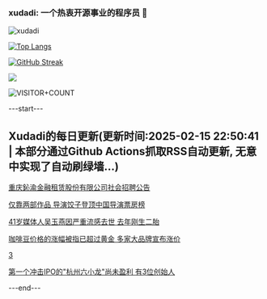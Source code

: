 ### xudadi: 一个热衷开源事业的程序员 👋

![xudadi](https://github-readme-stats-git-masterorgs-github-readme-stats-team.vercel.app/api?username=xudadi)

[![Top Langs](https://github-readme-stats.vercel.app/api/top-langs/?username=xudadi)](https://github.com/anuraghazra/github-readme-stats)

[![GitHub Streak](https://streak-stats.demolab.com?user=xudadi&locale=zh_Hans)](https://git.io/streak-stats)

![](https://raw.githubusercontent.com/xudadi/xudadi/main/assets/github-contribution-grid-snake.svg)

![VISITOR+COUNT](https://komarev.com/ghpvc/?username=xudadi&label=VISITOR+COUNT)


---start---

## Xudadi的每日更新(更新时间:2025-02-15 22:50:41 | 本部分通过Github Actions抓取RSS自动更新, 无意中实现了自动刷绿墙...)

[重庆鈊渝金融租赁股份有限公司社会招聘公告](https://www.gongkaoleida.com/article/2288821)

[仅靠两部作品 导演饺子登顶中国导演票房榜](https://m.163.com/news/article/JOEBEO6M0512B07B.html)

[41岁媒体人吴玉燕因严重流感去世 去年刚生二胎](https://m.163.com/news/article/JOF6U34U0514R9P4.html)

[咖啡豆价格的涨幅被指已超过黄金 多家大品牌宣布涨价](https://m.163.com/news/article/JOF54LB90530JPVV.html)

[3](https://m.163.com/touch/news/sub/domestic)

[第一个冲击IPO的"杭州六小龙"尚未盈利 有3位创始人](https://m.163.com/news/article/JOF428GP051492T3.html)

---end---
